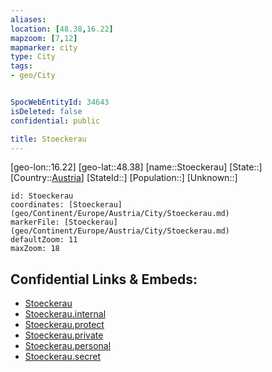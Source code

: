 ```yaml
---
aliases: 
location: [48.38,16.22]
mapzoom: [7,12] 
mapmarker: city 
type: City
tags:
- geo/City


SpocWebEntityId: 34643
isDeleted: false
confidential: public

title: Stoeckerau
---
```

[geo-lon::16.22]
[geo-lat::48.38]
[name::Stoeckerau]
[State::]
[Country::[Austria](geo/Continent/Europe/Austria.md)]
[StateId::]
[Population::]
[Unknown::]


```leaflet
id: Stoeckerau
coordinates: [Stoeckerau](geo/Continent/Europe/Austria/City/Stoeckerau.md)
markerFile: [Stoeckerau](geo/Continent/Europe/Austria/City/Stoeckerau.md)
defaultZoom: 11 
maxZoom: 18
```


## Confidential Links & Embeds: 
- [Stoeckerau](../../../../../../_public/geo/Continent/Europe/Austria/City/Stoeckerau.md) 
- [Stoeckerau.internal](../../../../../../_internal/geo/Continent/Europe/Austria/City/Stoeckerau.internal.md) 
- [Stoeckerau.protect](../../../../../../_protect/geo/Continent/Europe/Austria/City/Stoeckerau.protect.md) 
- [Stoeckerau.private](../../../../../../_private/geo/Continent/Europe/Austria/City/Stoeckerau.private.md) 
- [Stoeckerau.personal](../../../../../../_personal/geo/Continent/Europe/Austria/City/Stoeckerau.personal.md) 
- [Stoeckerau.secret](../../../../../../_secret/geo/Continent/Europe/Austria/City/Stoeckerau.secret.md) 
